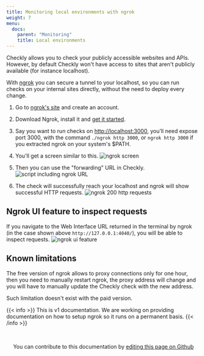 ```yaml
---
title: Monitoring local environments with ngrok 
weight: 7
menu:
  docs:
    parent: "Monitoring"
    title: Local environments
---
```


Checkly allows you to check your publicly accessible websites and APIs. However, by default Checkly won't have access to sites that aren't publicly available (for instance localhost). 

With <a href="https://ngrok.com/" target="_blank">ngrok</a> you can secure a tunnel to your localhost, so you can run checks on your internal sites directly, without the need to deploy every change.

1. Go to <a href="https://ngrok.com/" target="_blank">ngrok's site</a> and create an account. 
2. Download Ngrok, install it and <a href="https://dashboard.ngrok.com/get-started/setup" target="_blank">get it started</a>.
3. Say you want to run checks on <a href="http://localhost:3000" target="_blank">http://localhost:3000</a>, you'll need expose port 3000, with the command `./ngrok http 3000`, or `ngrok http 3000` if you extracted ngrok on your system's $PATH.
4. You'll get a screen similar to this.
![ngrok screen](/docs/images/monitoring/ngrok.png)
5. Then you can use the "forwarding" URL in Checkly.
![script including ngrok URL](/docs/images/monitoring/script.png)

6. The check will successfully reach your localhost and ngrok will show successful HTTP requests.
![ngrok 200 http requests](/docs/images/monitoring/ngrok200.png)

## Ngrok UI feature to inspect requests

If you navigate to the Web Interface URL returned in the terminal by ngrok (in the case shown above `http://127.0.0.1:4040/`), you will be able to inspect requests.
![ngrok ui feature](/docs/images/monitoring/ui-feature.png)

## Known limitations

The free version of ngrok allows to proxy connections only for one hour, then you need to manually restart ngrok, the proxy address will change and you will have to manually update the Checkly check with the new address.

Such limitation doesn't exist with the paid version.

{{< info >}}
This is v1 documentation. We are working on providing documentation on how to setup ngrok so it runs on a permanent basis. 
{{< /info >}}

##
||
| ------------- |
<div class="contribute-doc">
<p><img src="/docs/images/icons/edit.png" width="14px" height="14px">
You can contribute to this documentation by 
<a href="https://github.com/checkly/checklyhq.com/tree/main/site/content/docs" target="_blank"> editing this page on Github </a></p>
</div>